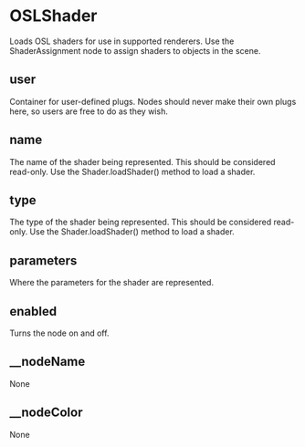 # OSLShader

Loads OSL shaders for use in supported renderers. Use the ShaderAssignment node to assign shaders to objects in the scene.

## user 

 Container for user-defined plugs. Nodes
should never make their own plugs here,
so users are free to do as they wish. 

## name 

 The name of the shader being represented. This should
be considered read-only. Use the Shader.loadShader()
method to load a shader. 

## type 

 The type of the shader being represented. This should
be considered read-only. Use the Shader.loadShader()
method to load a shader. 

## parameters 

 Where the parameters for the shader are represented. 

## enabled 

 Turns the node on and off. 

## __nodeName 

 None 

## __nodeColor 

 None 

